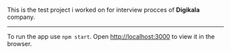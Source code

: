 This is the test project i worked on for interview procces of __Digikala__ company.

---

To run the app use `npm start`.
Open [http://localhost:3000](http://localhost:3000) to view it in the browser.
